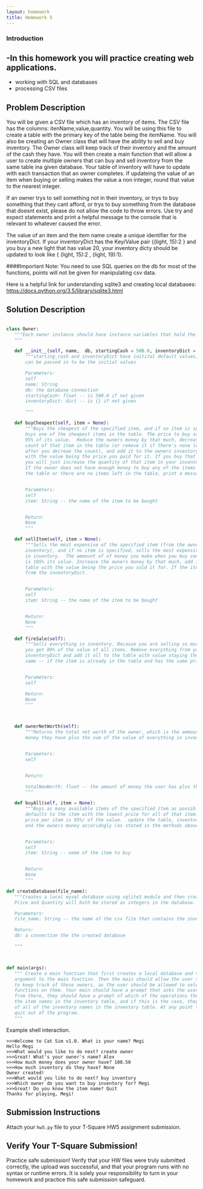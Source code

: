 ```yaml
---
layout: homework
title: Homework 5
---
```


### Introduction
  
 -In this homework you will practice creating web applications.
 -
 + working with SQL and databases
 + processing CSV files
## Problem Description
  
You will be given a CSV file which has an inventory of items. The CSV file has the columns: itenName,value,quantity. You will be using this file to create a table with the primary key of the table being the itemName. You will also be creating an Owner class that will have the ability to sell and buy inventory. The Owner class will keep track of their inventory and the amount of the cash they have. You will then create a main function that will allow a user to create multiple owners that can buy and sell inventory from the same table ina  given database. Your table of inventory will have to update with each transaction that an owner completes.  If updateing the value of an 
item when buying or selling makes the value a non integer, round that value to the nearest integer.

If an owner trys to sell something not in their inventory, or trys to buy something that they cant afford, or trys to buy something
from the database that doesnt exist, please do not allow the code to throw errors.  Use try and expect statements and print a helpful
message to the console that is relevant to whatever caused the error.  

The value of an item and the item name create a unique identifier for the inventoryDict.  If your inventoryDict has the Key/Value pair {(light, 15):2 } and you buy a new light that has value 20, your inventory dicty should be updated to look like { (light, 15):2 , (light, 19):1}.


####Important Note: You need to use SQL queries on the db for most of the functions, points will not be given for manipulating csv data.

Here is a helpful link for understanding sqlite3 and creating local databases:
https://docs.python.org/3.5/library/sqlite3.html


## Solution Description
  
 ```Python
 
class Owner:
	"""Each owner instance should have instance variables that hold the owner's unique name, money, and a dictionary of their inventory in the form   {item:(value, quantity)}
	"""

	def __init__(self, name,  db, startingCash = 500.0, inventoryDict = {}):
		"""starting_cash and inventoryDict have initital default values, but anything
		can be passed in to be the initial values

		Parameters:
		self
		name: String
		db: the database connection
		startingCash: float -- is 500.0 if not given
		inventoryDict: dict -- is {} if not given

		"""

	def buyCheapest(self, item = None):
		"""Buys the cheapest of the specified item, and if no item is specified,
		buys one of the cheapest items in the table. The price to buy something is
		95% of its value.  Reduce the owners money by that much, decrease the 
		count of that item in the table (or remove it if there's none left
		after you decreae the count), and add it to the owners inventoryDict, 
		with the value being the price you paid for it. If you buy that item again,
		you will just increase the quantity of that item in your inventoryDict. 
		If the owner does not have enough money to buy any of the items in 
		the table or there are no items left in the table, print a message to indicate this to the user.


		Parameters:
		self
		item: String -- the name of the item to be bought


		Return:
		None
		"""

	def sellItem(self, item = None):
		"""Sells the most expensive of the specified item (from the owner's 
		inventory), and if no item is specified, sells the most expensive item
		in inventory.  The ammount of of money you make when you buy something 
		is 105% its value. Increase the owners money by that much, add it to the
		table with the value being the price you sold it for. If the item is already in the table and has the same price as you're selling yours for, increase the count of that item. Otherwise, make sure to add a new row with your price, item name, and count of 1. Then, decrease the count of that item (or remove it if the count is 1)
		from the inventoryDict. 


		Parameters:
		self
		item: String -- the name of the item to be bought


		Return:
		None
		"""

	def fireSale(self):
		"""Sells everything in inventory. Because you are selling so much,
		you get 80% of the value of all items. Remove everything from your
		inventoryDict and add it all to the table with value staying the 
		same -- if the item is already in the table and has the same price as you're selling yours for, increase the count of that item. Otherwise, make sure to add a new row with that price. Update the owners money accordingly.


		Parameters:
		self

		Return:
		None
		"""



	def ownerNetWorth(self):
		"""Returns the total net worth of the owner, which is the ammount of
		money they have plus the sum of the value of everything in inventory.


		Parameters:
		self


		Return:

		totalNewWorth: float -- the amount of money the user has plus the sum of the value of everything in inventory
		"""

	def buyAll(self, item = None):
		"""Buys as many available items of the specified item as possible, if no item is given,
		defaults to the item with the lowest price for all of that item.  The
		price per item is 95%/ of the value.  update the table, inventoryDict,
		and the owners money accoridngly (as stated in the methods above).


		Parameters:
		self
		item: String -- name of the item to buy


		Return:
		None
		"""
 
def createDatabase(file_name):
	"""Creates a local mysql database using sqlite3 module and then creates a table from the csv file that contains the contents in that file. The primary key will be the itemName. 
	Price and Quantity will both be stored as integers in the database.

	Parameters:
	file_name: String -- the name of the csv file that contains the inventory

	Return:
	db: a connection the the created database

	"""


 
def main(args):
	""" Create a main function that first creates a local database and then creates a table and populates it with the contents of the CSV file. The CSV file name should be passed in as an 
	argument to the main function. Then the main should allow the user to create as many owners as they want to. You need
	to keep track of those owners, as the user should be allowed to select any owner at any point, and call the various 
	functions on them. Your main should have a prompt that asks the user which one of the owners they want to select, then
	from there, they should have a prompt of which of the operations they want to call on the owners. The user may not know 
	the item names in the inventory table, and if this is the case, they should be able to prompt the main function to provide a list
	of all of the inventory names in the inventory table. At any point the user should be able to go back to the previous prompt or
	quit out of the program.
	"""
 
 ```


Example shell interaction.

```
>>>Welcome to Cat Sim v1.0. What is your name? Megi
Hello Megi
>>>What would you like to do next? create owner
>>>Great! What's your owner's name? Alex
>>>How much money does your owner have? 100.50
>>>How much inventory do they have? None
Owner created!
>>>What would you like to do next? buy inventory
>>>Which owner do you want to buy inventory for? Megi
>>>Great! Do you know the item name? Quit
Thanks for playing, Megi!
```
 
 
  
## Submission Instructions
  
 
 Attach your `hw5.py` file to your T-Square HW5 assignment submission.
 
 
## Verify Your T-Square Submission!
  
  Practice safe submission! Verify that your HW files were truly submitted correctly, the upload was successful, and that your program runs with no syntax or runtime errors. It is solely your responsibility to turn in your homework and practice this safe submission safeguard.
